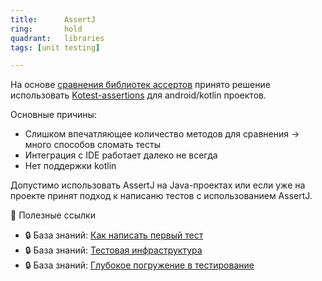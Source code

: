 ```yaml
---
title:      AssertJ
ring:       hold
quadrant:   libraries
tags: [unit testing]

---
```


На основе [сравнения библиотек ассертов][asserts_compare] принято решение использовать [Kotest-assertions](/libraries/kotest-assertion/) для android/kotlin проектов.

Оcновные причины:

- Слишком впечатляющее количество методов для сравнения -> много способов сломать тесты
- Интеграция с IDE работает далеко не всегда
- Нет поддержки kotlin

Допустимо использовать AssertJ на Java-проектах или если уже на проекте принят подход к написаню тестов с использованием AssertJ.

📝 Полезные ссылки

- 🔒 База знаний: [Как написать первый тест](https://android.pages.redmadrobot.dev/knowledge/guide/testing/quickstart.html)
- 🔒 База знаний: [Тестовая инфраструктура](https://android.pages.redmadrobot.dev/knowledge/guide/testing/infra.html)
- 🔒 База знаний: [Глубокое погружение в тестирование](https://android.pages.redmadrobot.dev/knowledge/guide/testing/deep-dive.html)

<!-- Links -->
[asserts_compare]: FIXME
